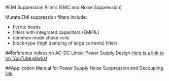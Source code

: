 #EMI Suppression Filters (EMC and Noise Suppression)

Murata EMI suppression filters include:

- Ferrite beads
- filters with integrated capacitors (EMIFIL)
- common mode choke coils
- block-type (high damping of large currents) filters

##Reference videos on AC-DC Linear Power Supply Design
[Here is a link to my YouTube playlist](https://www.youtube.com/playlist?list=PLMpjl7paUMqXxPMVgORuvvcOJXnaE_pM4)

##Application Manual for Power Supply Noise Suppression and Decoupling
[link](https://github.com/rootscript/audio-dump/blob/master/Murata/c39e.pdf)
